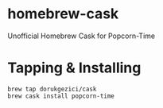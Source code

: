# homebrew-cask
Unofficial Homebrew Cask for Popcorn-Time

# Tapping & Installing
```
brew tap dorukgezici/cask
brew cask install popcorn-time
```
